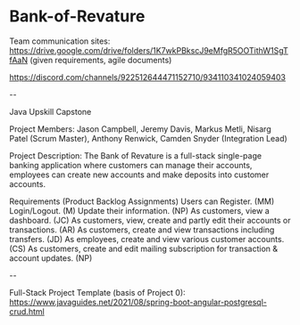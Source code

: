 # Bank-of-Revature

Team communication sites:
https://drive.google.com/drive/folders/1K7wkPBkscJ9eMfgR5OOTithW1SgTfAaN (given requirements, agile documents)

https://discord.com/channels/922512644471152710/934110341024059403

--

Java Upskill Capstone 

Project Members:
Jason Campbell, Jeremy Davis, Markus Metli, Nisarg Patel (Scrum Master), Anthony Renwick, Camden Snyder (Integration Lead)

Project Description:
The Bank of Revature is a full-stack single-page banking application where customers can manage their accounts, employees can create new accounts and make deposits into customer accounts. 

Requirements (Product Backlog Assignments) 
Users can
Register. (MM)
Login/Logout. (M)
Update their information. (NP)
As customers, view a dashboard. (JC)
As customers, view, create and partly edit their accounts or transactions. (AR)
As customers, create and view transactions including transfers. (JD)
As employees, create and view various customer accounts. (CS)
As customers, create and edit mailing subscription for transaction & account updates. (NP)

--

Full-Stack Project Template (basis of Project 0): https://www.javaguides.net/2021/08/spring-boot-angular-postgresql-crud.html
